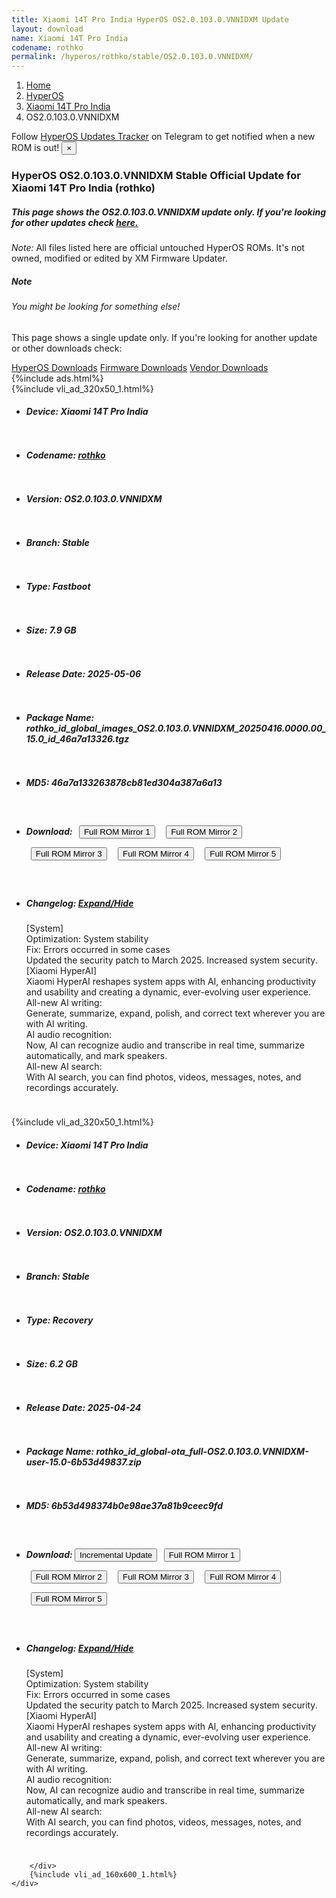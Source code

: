 ```yaml
---
title: Xiaomi 14T Pro India HyperOS OS2.0.103.0.VNNIDXM Update
layout: download
name: Xiaomi 14T Pro India
codename: rothko
permalink: /hyperos/rothko/stable/OS2.0.103.0.VNNIDXM/
---
```

<nav aria-label="breadcrumb">
    <ol class="breadcrumb">
        <li class="breadcrumb-item"><a href="/">Home</a></li>
        <li class="breadcrumb-item"><a href="/hyperos/">HyperOS</a></li>
        <li class="breadcrumb-item"><a href="/hyperos/rothko/">Xiaomi 14T Pro India</a></li>
        <li class="breadcrumb-item active" aria-current="page">OS2.0.103.0.VNNIDXM</li>
    </ol>
</nav>
<div class="alert alert-primary alert-dismissible fade show" role="alert">
    Follow <a href="https://t.me/MIUIUpdatesTracker" class="alert-link">HyperOS Updates Tracker</a> on Telegram to get
    notified when a new ROM is out!
    <button type="button" class="close" data-dismiss="alert" aria-label="Close">
        <span aria-hidden="true">&times;</span>
    </button>
</div>
<div class="col-12 mx-auto">
    <h3 class="title bg-light p-2 rounded">HyperOS OS2.0.103.0.VNNIDXM Stable Official Update for Xiaomi 14T Pro India (rothko)</h3>
    <h5>This page shows the OS2.0.103.0.VNNIDXM update only. If you're looking for other updates check
        <a href="/hyperos/rothko/">here.</a></h5>
    <p><i>Note: </i>All files listed here are official untouched HyperOS ROMs.
        It's not owned, modified or edited by XM Firmware Updater.</p>
    <div class="card">
        <div class="card-body">
            <h5 class="card-title">Note</h5>
            <h6 class="card-subtitle mb-2 text-muted">You might be looking for something else!</h6>
            <p class="card-text">This page shows a single update only.
                If you're looking for another update or other downloads check:</p>
            <a href="/hyperos/" class="card-link">HyperOS Downloads</a>
            <a href="/firmware/" class="card-link">Firmware Downloads</a>
            <a href="/vendor/" class="card-link">Vendor Downloads</a>
        </div>
    </div>
    {%include ads.html%}
    <div class="row justify-content-center">
        <div class="col-10" id="downloads">
                    <div class="card card-body">
            {%include vli_ad_320x50_1.html%}
            <ul class="list-unstyled">
                <li style="padding-bottom: 10px;">
                    <h5><b>Device: </b>Xiaomi 14T Pro India</h5>
                </li>
                <li style="padding-bottom: 10px;">
                    <h5><b>Codename: </b> <a href="/hyperos/rothko/" target="_blank">rothko</a> </h5>
                </li>
                <li style="padding-bottom: 10px;">
                    <h5><b>Version: </b>OS2.0.103.0.VNNIDXM</h5>
                </li>
                <li style="padding-bottom: 10px;">
                    <h5><b>Branch: </b>Stable</h5>
                </li>
                <li style="padding-bottom: 10px;">
                    <h5><b>Type: </b>Fastboot</h5>
                </li>
                <li style="padding-bottom: 10px;">
                    <h5><b>Size: </b>7.9 GB</h5>
                </li>
                <li style="padding-bottom: 10px;">
                    <h5><b>Release Date: </b>2025-05-06</h5>
                </li>
                <li style="padding-bottom: 10px;">
                    <h5><b>Package Name: </b><span id="filename" class="text-dark">rothko_id_global_images_OS2.0.103.0.VNNIDXM_20250416.0000.00_15.0_id_46a7a13326.tgz</span></h5>
                </li>
                <li style="padding-bottom: 10px;">
                    <h5><b>MD5: </b><span id="md5" class="text-muted">46a7a133263878cb81ed304a387a6a13</span></h5>
                </li>
                <li style="padding-bottom: 10px;">
                    <h5><b>Download: </b> <button type="button" id="download" class="btn btn-primary" style="margin: 7px;" onclick="window.open('https://cdnorg.d.miui.com/OS2.0.103.0.VNNIDXM/rothko_id_global_images_OS2.0.103.0.VNNIDXM_20250416.0000.00_15.0_id_46a7a13326.tgz', '_blank');"><i class="fa fa-download"></i> Full ROM Mirror 1</button> <button type="button" id="download" class="btn btn-primary" style="margin: 7px;" onclick="window.open('https://bkt-sgp-miui-ota-update-alisgp.oss-ap-southeast-1.aliyuncs.com/OS2.0.103.0.VNNIDXM/rothko_id_global_images_OS2.0.103.0.VNNIDXM_20250416.0000.00_15.0_id_46a7a13326.tgz', '_blank');"><i class="fa fa-download"></i> Full ROM Mirror 2</button> <button type="button" id="download" class="btn btn-primary" style="margin: 7px;" onclick="window.open('https://bn.d.miui.com/OS2.0.103.0.VNNIDXM/rothko_id_global_images_OS2.0.103.0.VNNIDXM_20250416.0000.00_15.0_id_46a7a13326.tgz', '_blank');"><i class="fa fa-download"></i> Full ROM Mirror 3</button> <button type="button" id="download" class="btn btn-primary" style="margin: 7px;" onclick="window.open('https://bigota.d.miui.com/OS2.0.103.0.VNNIDXM/rothko_id_global_images_OS2.0.103.0.VNNIDXM_20250416.0000.00_15.0_id_46a7a13326.tgz', '_blank');"><i class="fa fa-download"></i> Full ROM Mirror 4</button> <button type="button" id="download" class="btn btn-primary" style="margin: 7px;" onclick="window.open('https://hugeota.d.miui.com/OS2.0.103.0.VNNIDXM/rothko_id_global_images_OS2.0.103.0.VNNIDXM_20250416.0000.00_15.0_id_46a7a13326.tgz', '_blank');"><i class="fa fa-download"></i> Full ROM Mirror 5</button></h5>
                </li>
                <li style="padding-bottom: 10px;">
                    <h5><b>Changelog: </b><a href="#rothko_1_changelog" data-toggle="collapse" role="button"
                            aria-expanded="false" aria-controls="rothko_1_changelog"> <i class="fa fa-arrow-down"
                                aria-hidden="true"></i> Expand/Hide</a></h5>
                    <div class="collapse" id="rothko_1_changelog">
                        <p id="changelog_text">[System]<br>Optimization: System stability<br>Fix: Errors occurred in some cases<br>Updated the security patch to March 2025. Increased system security.<br>[Xiaomi HyperAI]<br>Xiaomi HyperAI reshapes system apps with AI, enhancing productivity and usability and creating a dynamic, ever-evolving user experience.<br>All-new AI writing:<br>Generate, summarize, expand, polish, and correct text wherever you are with AI writing.<br>AI audio recognition:<br>Now, AI can recognize audio and transcribe in real time, summarize automatically, and mark speakers.<br>All-new AI search:<br>With AI search, you can find photos, videos, messages, notes, and recordings accurately.</p>
                    </div>
                </li>
            </ul>
        </div>
        <div class="card card-body">
            {%include vli_ad_320x50_1.html%}
            <ul class="list-unstyled">
                <li style="padding-bottom: 10px;">
                    <h5><b>Device: </b>Xiaomi 14T Pro India</h5>
                </li>
                <li style="padding-bottom: 10px;">
                    <h5><b>Codename: </b> <a href="/hyperos/rothko/" target="_blank">rothko</a> </h5>
                </li>
                <li style="padding-bottom: 10px;">
                    <h5><b>Version: </b>OS2.0.103.0.VNNIDXM</h5>
                </li>
                <li style="padding-bottom: 10px;">
                    <h5><b>Branch: </b>Stable</h5>
                </li>
                <li style="padding-bottom: 10px;">
                    <h5><b>Type: </b>Recovery</h5>
                </li>
                <li style="padding-bottom: 10px;">
                    <h5><b>Size: </b>6.2 GB</h5>
                </li>
                <li style="padding-bottom: 10px;">
                    <h5><b>Release Date: </b>2025-04-24</h5>
                </li>
                <li style="padding-bottom: 10px;">
                    <h5><b>Package Name: </b><span id="filename" class="text-dark">rothko_id_global-ota_full-OS2.0.103.0.VNNIDXM-user-15.0-6b53d49837.zip</span></h5>
                </li>
                <li style="padding-bottom: 10px;">
                    <h5><b>MD5: </b><span id="md5" class="text-muted">6b53d498374b0e98ae37a81b9ceec9fd</span></h5>
                </li>
                <li style="padding-bottom: 10px;">
                    <h5><b>Download: </b><button type="button" id="incremental_download" class="btn btn-warning" onclick="window.open('https://bigota.d.miui.com/OS2.0.103.0.VNNIDXM/rothko_id_global-ota_incremental-OS2.0.102.0.VNNIDXM-OS2.0.103.0.VNNIDXM-user-15.0-25ac6e0604.zip', '_blank');"><i class="fa fa-download"></i> Incremental Update</button> <button type="button" id="download" class="btn btn-primary" style="margin: 7px;" onclick="window.open('https://cdnorg.d.miui.com/OS2.0.103.0.VNNIDXM/rothko_id_global-ota_full-OS2.0.103.0.VNNIDXM-user-15.0-6b53d49837.zip', '_blank');"><i class="fa fa-download"></i> Full ROM Mirror 1</button> <button type="button" id="download" class="btn btn-primary" style="margin: 7px;" onclick="window.open('https://bkt-sgp-miui-ota-update-alisgp.oss-ap-southeast-1.aliyuncs.com/OS2.0.103.0.VNNIDXM/rothko_id_global-ota_full-OS2.0.103.0.VNNIDXM-user-15.0-6b53d49837.zip', '_blank');"><i class="fa fa-download"></i> Full ROM Mirror 2</button> <button type="button" id="download" class="btn btn-primary" style="margin: 7px;" onclick="window.open('https://bn.d.miui.com/OS2.0.103.0.VNNIDXM/rothko_id_global-ota_full-OS2.0.103.0.VNNIDXM-user-15.0-6b53d49837.zip', '_blank');"><i class="fa fa-download"></i> Full ROM Mirror 3</button> <button type="button" id="download" class="btn btn-primary" style="margin: 7px;" onclick="window.open('https://bigota.d.miui.com/OS2.0.103.0.VNNIDXM/rothko_id_global-ota_full-OS2.0.103.0.VNNIDXM-user-15.0-6b53d49837.zip', '_blank');"><i class="fa fa-download"></i> Full ROM Mirror 4</button> <button type="button" id="download" class="btn btn-primary" style="margin: 7px;" onclick="window.open('https://hugeota.d.miui.com/OS2.0.103.0.VNNIDXM/rothko_id_global-ota_full-OS2.0.103.0.VNNIDXM-user-15.0-6b53d49837.zip', '_blank');"><i class="fa fa-download"></i> Full ROM Mirror 5</button></h5>
                </li>
                <li style="padding-bottom: 10px;">
                    <h5><b>Changelog: </b><a href="#rothko_2_changelog" data-toggle="collapse" role="button"
                            aria-expanded="false" aria-controls="rothko_2_changelog"> <i class="fa fa-arrow-down"
                                aria-hidden="true"></i> Expand/Hide</a></h5>
                    <div class="collapse" id="rothko_2_changelog">
                        <p id="changelog_text">[System]<br>Optimization: System stability<br>Fix: Errors occurred in some cases<br>Updated the security patch to March 2025. Increased system security.<br>[Xiaomi HyperAI]<br>Xiaomi HyperAI reshapes system apps with AI, enhancing productivity and usability and creating a dynamic, ever-evolving user experience.<br>All-new AI writing:<br>Generate, summarize, expand, polish, and correct text wherever you are with AI writing.<br>AI audio recognition:<br>Now, AI can recognize audio and transcribe in real time, summarize automatically, and mark speakers.<br>All-new AI search:<br>With AI search, you can find photos, videos, messages, notes, and recordings accurately.</p>
                    </div>
                </li>
            </ul>
        </div>

        </div>
        {%include vli_ad_160x600_1.html%}
    </div>
</div>
